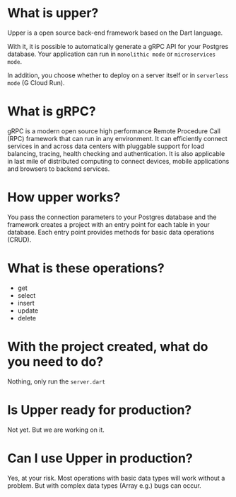 # What is upper?
Upper is a open source back-end framework based on the Dart language.

With it, it is possible to automatically generate a gRPC API for your Postgres database.
Your application can run in `monolithic mode` or `microservices mode`.
 
In addition, you choose whether to deploy on a server itself or in `serverless mode` (G Cloud Run).

# What is gRPC?
gRPC is a modern open source high performance Remote Procedure Call (RPC) framework that can run in any environment. It can efficiently connect services in and across data centers with pluggable support for load balancing, tracing, health checking and authentication. It is also applicable in last mile of distributed computing to connect devices, mobile applications and browsers to backend services.

# How upper works?

You pass the connection parameters to your Postgres database and the framework creates a project with an entry point for each table in your database. Each entry point provides methods for basic data operations (CRUD).

# What is these operations?
* get
* select
* insert
* update
* delete

# With the project created, what do you need to do?
Nothing, only run the `server.dart`

# Is Upper ready for production?
Not yet. But we are working on it.

# Can I use Upper in production?
Yes, at your risk. Most operations with basic data types will work without a problem. But with complex data types (Array e.g.) bugs can occur.

